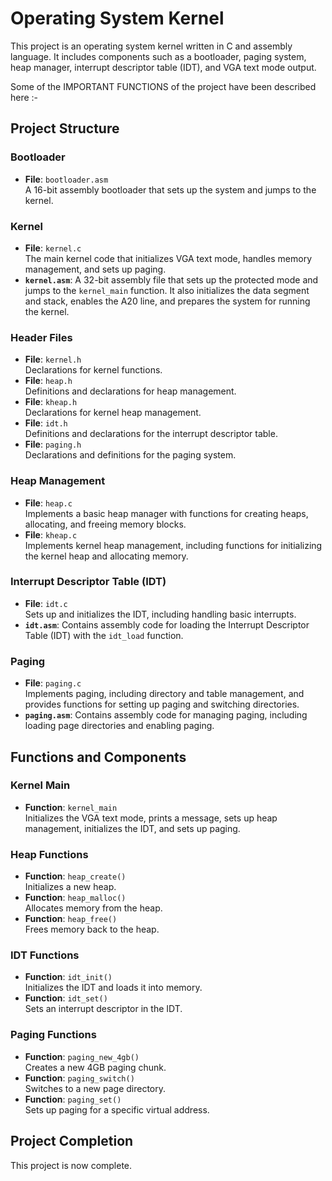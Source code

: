 # Operating System Kernel

This project is an operating system kernel written in C and assembly language. It includes components such as a bootloader, paging system, heap manager, interrupt descriptor table (IDT), and VGA text mode output.

Some of the IMPORTANT FUNCTIONS of the project have been described here :-

## Project Structure

### Bootloader

- **File**: `bootloader.asm`  
  A 16-bit assembly bootloader that sets up the system and jumps to the kernel.

### Kernel

- **File**: `kernel.c`  
  The main kernel code that initializes VGA text mode, handles memory management, and sets up paging.
- **`kernel.asm`**: A 32-bit assembly file that sets up the protected mode and jumps to the `kernel_main` function. It also initializes the data segment and stack, enables the A20 line, and prepares the system for running the kernel.

### Header Files

- **File**: `kernel.h`  
  Declarations for kernel functions.
- **File**: `heap.h`  
  Definitions and declarations for heap management.
- **File**: `kheap.h`  
  Declarations for kernel heap management.
- **File**: `idt.h`  
  Definitions and declarations for the interrupt descriptor table.
- **File**: `paging.h`  
  Declarations and definitions for the paging system.

### Heap Management

- **File**: `heap.c`  
  Implements a basic heap manager with functions for creating heaps, allocating, and freeing memory blocks.
- **File**: `kheap.c`  
  Implements kernel heap management, including functions for initializing the kernel heap and allocating memory.

### Interrupt Descriptor Table (IDT)

- **File**: `idt.c`  
  Sets up and initializes the IDT, including handling basic interrupts.
- **`idt.asm`**: Contains assembly code for loading the Interrupt Descriptor Table (IDT) with the `idt_load` function.

### Paging

- **File**: `paging.c`  
  Implements paging, including directory and table management, and provides functions for setting up paging and switching directories.
- **`paging.asm`**: Contains assembly code for managing paging, including loading page directories and enabling paging.

## Functions and Components

### Kernel Main

- **Function**: `kernel_main`  
  Initializes the VGA text mode, prints a message, sets up heap management, initializes the IDT, and sets up paging.

### Heap Functions

- **Function**: `heap_create()`  
  Initializes a new heap.
- **Function**: `heap_malloc()`  
  Allocates memory from the heap.
- **Function**: `heap_free()`  
  Frees memory back to the heap.

### IDT Functions

- **Function**: `idt_init()`  
  Initializes the IDT and loads it into memory.
- **Function**: `idt_set()`  
  Sets an interrupt descriptor in the IDT.

### Paging Functions

- **Function**: `paging_new_4gb()`  
  Creates a new 4GB paging chunk.
- **Function**: `paging_switch()`  
  Switches to a new page directory.
- **Function**: `paging_set()`  
  Sets up paging for a specific virtual address.

## Project Completion

This project is now complete.
